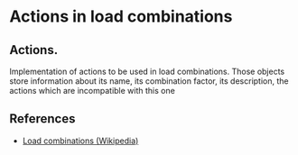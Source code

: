 # Actions in load combinations

## Actions.
Implementation of actions to be used in load combinations. Those objects store information about its name, its combination factor, its description, the actions which are incompatible with this one


## References
 - [Load combinations (Wikipedia)](https://en.wikipedia.org/wiki/Structural_load#Load_combinations)
